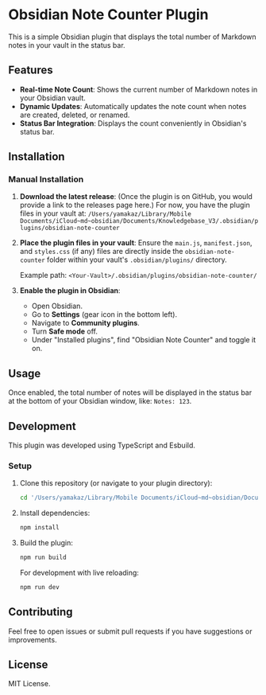# Obsidian Note Counter Plugin

This is a simple Obsidian plugin that displays the total number of Markdown notes in your vault in the status bar.

## Features

*   **Real-time Note Count**: Shows the current number of Markdown notes in your Obsidian vault.
*   **Dynamic Updates**: Automatically updates the note count when notes are created, deleted, or renamed.
*   **Status Bar Integration**: Displays the count conveniently in Obsidian's status bar.

## Installation

### Manual Installation

1.  **Download the latest release**:
    (Once the plugin is on GitHub, you would provide a link to the releases page here.)
    For now, you have the plugin files in your vault at:
    `/Users/yamakaz/Library/Mobile Documents/iCloud~md~obsidian/Documents/Knowledgebase_V3/.obsidian/plugins/obsidian-note-counter`

2.  **Place the plugin files in your vault**:
    Ensure the `main.js`, `manifest.json`, and `styles.css` (if any) files are directly inside the `obsidian-note-counter` folder within your vault's `.obsidian/plugins/` directory.

    Example path:
    `<Your-Vault>/.obsidian/plugins/obsidian-note-counter/`

3.  **Enable the plugin in Obsidian**:
    *   Open Obsidian.
    *   Go to **Settings** (gear icon in the bottom left).
    *   Navigate to **Community plugins**.
    *   Turn **Safe mode** off.
    *   Under "Installed plugins", find "Obsidian Note Counter" and toggle it on.

## Usage

Once enabled, the total number of notes will be displayed in the status bar at the bottom of your Obsidian window, like: `Notes: 123`.

## Development

This plugin was developed using TypeScript and Esbuild.

### Setup

1.  Clone this repository (or navigate to your plugin directory):
    ```bash
    cd '/Users/yamakaz/Library/Mobile Documents/iCloud~md~obsidian/Documents/Knowledgebase_V3/.obsidian/plugins/obsidian-note-counter'
    ```
2.  Install dependencies:
    ```bash
    npm install
    ```
3.  Build the plugin:
    ```bash
    npm run build
    ```
    For development with live reloading:
    ```bash
    npm run dev
    ```

## Contributing

Feel free to open issues or submit pull requests if you have suggestions or improvements.

## License

MIT License.
